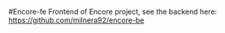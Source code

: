 #Encore-fe
Frontend of Encore project, see the backend here: https://github.com/milnera92/encore-be
